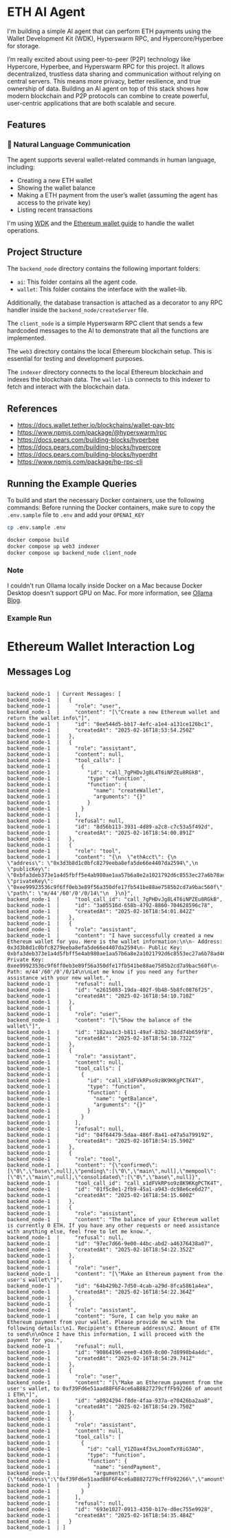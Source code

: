 # ETH AI Agent

I'm building a simple AI agent that can perform ETH payments using the Wallet Development Kit (WDK), Hyperswarm RPC, and Hypercore/Hyperbee for storage.

I’m really excited about using peer-to-peer (P2P) technology like Hypercore, Hyperbee, and Hyperswarm RPC for this project. It allows decentralized, trustless data sharing and communication without relying on central servers. This means more privacy, better resilience, and true ownership of data. Building an AI agent on top of this stack shows how modern blockchain and P2P protocols can combine to create powerful, user-centric applications that are both scalable and secure.

## Features

### 💬 Natural Language Communication

The agent supports several wallet-related commands in human language, including:

- Creating a new ETH wallet
- Showing the wallet balance
- Making a ETH payment from the user’s wallet (assuming the agent has access to the private key)
- Listing recent transactions

I'm using [WDK](https://docs.wallet.tether.io/) and the [Ethereum wallet guide](https://docs.wallet.tether.io/blockchains/wallet-pay-eth-erc20) to handle the wallet operations.

## Project Structure

The `backend_node` directory contains the following important folders:

- `ai`: This folder contains all the agent code.
- `wallet`: This folder contains the interface with the wallet-lib.

Additionally, the database transaction is attached as a decorator to any RPC handler inside the `backend_node/createServer` file.

The `client_node` is a simple Hyperswarm RPC client that sends a few hardcoded messages to the AI to demonstrate that all the functions are implemented.

The `web3` directory contains the local Ethereum blockchain setup. This is essential for testing and development purposes.

The `indexer` directory connects to the local Ethereum blockchain and indexes the blockchain data. The `wallet-lib` connects to this indexer to fetch and interact with the blockchain data.

## References

- https://docs.wallet.tether.io/blockchains/wallet-pay-btc
- https://www.npmjs.com/package/@hyperswarm/rpc
- https://docs.pears.com/building-blocks/hyperbee
- https://docs.pears.com/building-blocks/hypercore
- https://docs.pears.com/building-blocks/hyperdht
- https://www.npmjs.com/package/hp-rpc-cli

## Running the Example Queries

To build and start the necessary Docker containers, use the following commands:
Before running the Docker containers, make sure to copy the `.env.sample` file to `.env` and add your `OPENAI_KEY`

```sh
cp .env.sample .env
```

```sh
docker compose build
docker compose up web3 indexer
docker compose up backend_node client_node
```

### Note

I couldn't run Ollama locally inside Docker on a Mac because Docker Desktop doesn't support GPU on Mac. For more information, see [Ollama Blog](https://ollama.com/blog/ollama-is-now-available-as-an-official-docker-image).

### Example Run

# Ethereum Wallet Interaction Log

## Messages Log

```

backend_node-1  | Current Messages: [
backend_node-1  |   {
backend_node-1  |     "role": "user",
backend_node-1  |     "content": "[\"Create a new Ethereum wallet and return the wallet info\"]",
backend_node-1  |     "id": "0ee544d5-bb17-4efc-a1e4-a131ce126bc1",
backend_node-1  |     "createdAt": "2025-02-16T18:53:54.250Z"
backend_node-1  |   },
backend_node-1  |   {
backend_node-1  |     "role": "assistant",
backend_node-1  |     "content": null,
backend_node-1  |     "tool_calls": [
backend_node-1  |       {
backend_node-1  |         "id": "call_7gPHDvJg8L4T6iNPZEu8RGkB",
backend_node-1  |         "type": "function",
backend_node-1  |         "function": {
backend_node-1  |           "name": "createWallet",
backend_node-1  |           "arguments": "{}"
backend_node-1  |         }
backend_node-1  |       }
backend_node-1  |     ],
backend_node-1  |     "refusal": null,
backend_node-1  |     "id": "8d56b113-3931-4d89-a2c8-c7c53a5f492d",
backend_node-1  |     "createdAt": "2025-02-16T18:54:00.891Z"
backend_node-1  |   },
backend_node-1  |   {
backend_node-1  |     "role": "tool",
backend_node-1  |     "content": "{\n  \"ethAcct\": {\n    \"address\": \"0x3d3b8d1c0bfc8279eeba8efa5de66e4407da2594\",\n    \"publicKey\": \"0xbfa3deb373e1a4d5fbff5e4ab980ae1aa57b6a8e2a1021792d6c8553ec27a6b78ad46e157d7663dad6c87d8a62efc5f5ab2906490384046a10027d2e0294e5c7\",\n    \"privateKey\": \"0xee99923536c9f6ff0eb3e89f56a350dfe17fb541be88ae7585b2cd7a9bac560f\",\n    \"path\": \"m/44'/60'/0'/0/14\"\n  }\n}",
backend_node-1  |     "tool_call_id": "call_7gPHDvJg8L4T6iNPZEu8RGkB",
backend_node-1  |     "id": "3a05516d-658b-4792-8860-704628596c78",
backend_node-1  |     "createdAt": "2025-02-16T18:54:01.842Z"
backend_node-1  |   },
backend_node-1  |   {
backend_node-1  |     "role": "assistant",
backend_node-1  |     "content": "I have successfully created a new Ethereum wallet for you. Here is the wallet information:\n\n- Address: 0x3d3b8d1c0bfc8279eeba8efa5de66e4407da2594\n- Public Key: 0xbfa3deb373e1a4d5fbff5e4ab980ae1aa57b6a8e2a1021792d6c8553ec27a6b78ad46e157d7663dad6c87d8a62efc5f5ab2906490384046a10027d2e0294e5c7\n- Private Key: 0xee99923536c9f6ff0eb3e89f56a350dfe17fb541be88ae7585b2cd7a9bac560f\n- Path: m/44'/60'/0'/0/14\n\nLet me know if you need any further assistance with your new wallet.",
backend_node-1  |     "refusal": null,
backend_node-1  |     "id": "e2615083-19da-402f-9b48-5b8fc0876f25",
backend_node-1  |     "createdAt": "2025-02-16T18:54:10.710Z"
backend_node-1  |   },
backend_node-1  |   {
backend_node-1  |     "role": "user",
backend_node-1  |     "content": "[\"Show the balance of the wallet\"]",
backend_node-1  |     "id": "182aa1c3-b811-49af-82b2-38dd74b659f8",
backend_node-1  |     "createdAt": "2025-02-16T18:54:10.732Z"
backend_node-1  |   },
backend_node-1  |   {
backend_node-1  |     "role": "assistant",
backend_node-1  |     "content": null,
backend_node-1  |     "tool_calls": [
backend_node-1  |       {
backend_node-1  |         "id": "call_x1dFVkRPso9z8K9KKgPCTK4T",
backend_node-1  |         "type": "function",
backend_node-1  |         "function": {
backend_node-1  |           "name": "getBalance",
backend_node-1  |           "arguments": "{}"
backend_node-1  |         }
backend_node-1  |       }
backend_node-1  |     ],
backend_node-1  |     "refusal": null,
backend_node-1  |     "id": "04f64479-5daa-486f-8a41-e47a5a799192",
backend_node-1  |     "createdAt": "2025-02-16T18:54:15.590Z"
backend_node-1  |   },
backend_node-1  |   {
backend_node-1  |     "role": "tool",
backend_node-1  |     "content": "{\"confirmed\":[\"0\",\"base\",null],\"pending\":[\"0\",\"main\",null],\"mempool\":[\"0\",\"main\",null],\"consolidated\":[\"0\",\"base\",null]}",
backend_node-1  |     "tool_call_id": "call_x1dFVkRPso9z8K9KKgPCTK4T",
backend_node-1  |     "id": "01f5c8e1-2fb9-45a1-a943-dc98e6ce6d27",
backend_node-1  |     "createdAt": "2025-02-16T18:54:15.600Z"
backend_node-1  |   },
backend_node-1  |   {
backend_node-1  |     "role": "assistant",
backend_node-1  |     "content": "The balance of your Ethereum wallet is currently 0 ETH. If you have any other requests or need assistance with anything else, feel free to let me know.",
backend_node-1  |     "refusal": null,
backend_node-1  |     "id": "97ec7d66-9e00-44bc-abd2-a46376438a07",
backend_node-1  |     "createdAt": "2025-02-16T18:54:22.352Z"
backend_node-1  |   },
backend_node-1  |   {
backend_node-1  |     "role": "user",
backend_node-1  |     "content": "[\"Make an Ethereum payment from the user's wallet\"]",
backend_node-1  |     "id": "64b429b2-7d50-4cab-a29d-8fca5861a4ea",
backend_node-1  |     "createdAt": "2025-02-16T18:54:22.364Z"
backend_node-1  |   },
backend_node-1  |   {
backend_node-1  |     "role": "assistant",
backend_node-1  |     "content": "Sure, I can help you make an Ethereum payment from your wallet. Please provide me with the following details:\n1. Recipient's Ethereum address\n2. Amount of ETH to send\n\nOnce I have this information, I will proceed with the payment for you.",
backend_node-1  |     "refusal": null,
backend_node-1  |     "id": "90864196-eee0-4369-8c00-7d8998b4a4dc",
backend_node-1  |     "createdAt": "2025-02-16T18:54:29.741Z"
backend_node-1  |   },
backend_node-1  |   {
backend_node-1  |     "role": "user",
backend_node-1  |     "content": "[\"Make an Ethereum payment from the user's wallet, to 0xf39Fd6e51aad88F6F4ce6aB8827279cffFb92266 of amount 1 ETH\"]",
backend_node-1  |     "id": "a0924294-f8de-4faa-937a-e70426ba2aa8",
backend_node-1  |     "createdAt": "2025-02-16T18:54:29.750Z"
backend_node-1  |   },
backend_node-1  |   {
backend_node-1  |     "role": "assistant",
backend_node-1  |     "content": null,
backend_node-1  |     "tool_calls": [
backend_node-1  |       {
backend_node-1  |         "id": "call_Y1ZOax4f3vLJoomTxY8iG3AO",
backend_node-1  |         "type": "function",
backend_node-1  |         "function": {
backend_node-1  |           "name": "sendPayment",
backend_node-1  |           "arguments": "{\"toAddress\":\"0xf39Fd6e51aad88F6F4ce6aB8827279cffFb92266\",\"amount\":1}"
backend_node-1  |         }
backend_node-1  |       }
backend_node-1  |     ],
backend_node-1  |     "refusal": null,
backend_node-1  |     "id": "693e1027-0913-4350-b17e-d0ec755e9928",
backend_node-1  |     "createdAt": "2025-02-16T18:54:35.484Z"
backend_node-1  |   }
backend_node-1  | ]

```
